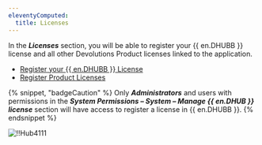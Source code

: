 ```yaml
---
eleventyComputed:
  title: Licenses
---
```

In the ***Licenses*** section, you will be able to register your {{ en.DHUBB }} license and all other Devolutions Product licenses linked to the application.

* [Register your {{ en.DHUBB }} License](/hub/web-interface/administration/management/licenses/register-hub-business-license/)
* [Register Product Licenses](/hub/web-interface/administration/management/licenses/register-product-licenses/)

{% snippet, "badgeCaution" %}
Only ***Administrators*** and users with permissions in the ***System Permissions – System – Manage {{ en.DHUB }} license*** section will have access to register a license in {{ en.DHUBB }}.
{% endsnippet %}

![!!Hub4111](https://cdnweb.devolutions.net/docs/docs_en_hub_Hub4111.png)
